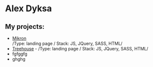 # Alex Dyksa
## My projects:

- [Mikron](https://odyksa.github.io/mikron)  
/Type: landing page / Stack: JS, JQuery, SASS, HTML/
- [Treehouse](https://odyksa.github.io/treehouse) - /Type: landing page / Stack: JS, JQuery, SASS, HTML/
- fgfggfg
- ghghg
